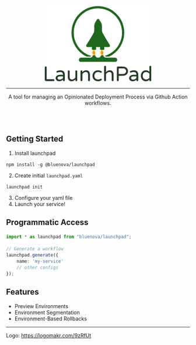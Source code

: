 <div>
    <p align="center">
        <img src="/logo.png" align="center" width="300" />
    </p>
    <hr>
    <p align="center">
       A tool for managing an Opinionated Deployment Process via Github Action workflows.
    </p>
    <br>
    <br>
</div>

## Getting Started

1. Install launchpad

```shell
npm install -g @bluenova/launchpad
```
2. Create initial `launchpad.yaml`
```shell
launchpad init
```
3. Configure your yaml file
4. Launch your service! 

## Programmatic Access

```typescript
import * as launchpad from "bluenova/launchpad";

// Generate a workflow
launchpad.generate({
    name: 'my-service'
    // other configs
});
```

## Features

* Preview Environments
* Environment Segmentation
* Environment-Based Rollbacks

---

Logo: https://logomakr.com/9zRfUt
